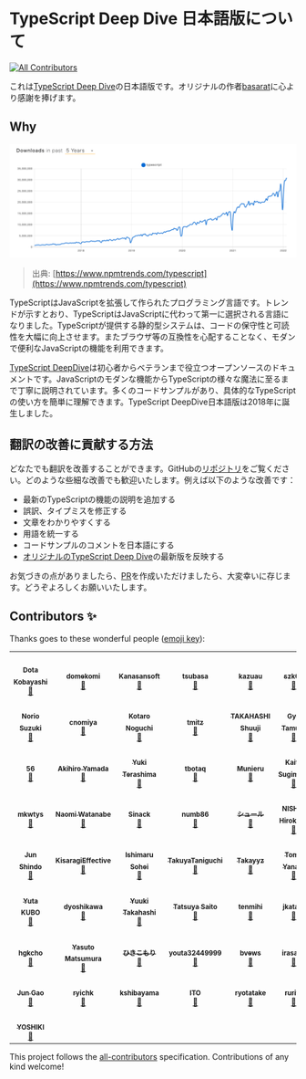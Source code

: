 # TypeScript Deep Dive 日本語版について
<!-- ALL-CONTRIBUTORS-BADGE:START - Do not remove or modify this section -->
[![All Contributors](https://img.shields.io/badge/all_contributors-57-orange.svg?style=flat-square)](#contributors-)
<!-- ALL-CONTRIBUTORS-BADGE:END -->

これは[TypeScript Deep Dive](https://basarat.gitbooks.io/typescript/)の日本語版です。オリジナルの作者[basarat](https://github.com/basarat)に心より感謝を捧げます。

## Why

![](<.gitbook/assets/Screen Shot 2022-02-04 at 22.03.47.png>)

> 出典: [https://www.npmtrends.com/typescript](https://www.npmtrends.com/typescript)

TypeScriptはJavaScriptを拡張して作られたプログラミング言語です。トレンドが示すとおり、TypeScriptはJavaScriptに代わって第一に選択される言語になりました。TypeScriptが提供する静的型システムは、コードの保守性と可読性を大幅に向上させます。またブラウザ等の互換性を心配することなく、モダンで便利なJavaScriptの機能を利用できます。

[TypeScript DeepDive](https://github.com/basarat/typescript-book/)は初心者からベテランまで役立つオープンソースのドキュメントです。JavaScriptのモダンな機能からTypeScriptの様々な魔法に至るまで丁寧に説明されています。多くのコードサンプルがあり、具体的なTypeScriptの使い方を簡単に理解できます。TypeScript DeepDive日本語版は2018年に誕生しました。

## 翻訳の改善に貢献する方法

どなたでも翻訳を改善することができます。GitHubの[リポジトリ](https://github.com/yohamta/typescript-book-jp)をご覧ください。どのような些細な改善でも歓迎いたします。例えば以下のような改善です：

* 最新のTypeScriptの機能の説明を追加する
* 誤訳、タイプミスを修正する
* 文章をわかりやすくする
* 用語を統一する
* コードサンプルのコメントを日本語にする
* [オリジナルのTypeScript Deep Dive](https://github.com/basarat/typescript-book/)の最新版を反映する

お気づきの点がありましたら、[PR](https://github.com/yohamta/typescript-book-jp/pulls)を作成いただけましたら、大変幸いに存じます。どうぞよろしくお願いいたします。

## Contributors ✨

Thanks goes to these wonderful people ([emoji key](https://allcontributors.org/docs/en/emoji-key)):

<!-- ALL-CONTRIBUTORS-LIST:START - Do not remove or modify this section -->
<!-- prettier-ignore-start -->
<!-- markdownlint-disable -->
<table>
  <tr>
    <td align="center"><a href="https://github.com/DotaKobayashi"><img src="https://avatars3.githubusercontent.com/u/1092564?v=4?s=100" width="100px;" alt=""/><br /><sub><b>Dota Kobayashi</b></sub></a><br /><a href="https://github.com/yohamta/typescript-book-jp/commits?author=DotaKobayashi" title="Documentation">📖</a></td>
    <td align="center"><a href="https://github.com/domekomi"><img src="https://avatars2.githubusercontent.com/u/40785264?v=4?s=100" width="100px;" alt=""/><br /><sub><b>domekomi</b></sub></a><br /><a href="https://github.com/yohamta/typescript-book-jp/commits?author=domekomi" title="Documentation">📖</a></td>
    <td align="center"><a href="http://www.kanasansoft.com/"><img src="https://avatars1.githubusercontent.com/u/44207?v=4?s=100" width="100px;" alt=""/><br /><sub><b>Kanasansoft</b></sub></a><br /><a href="https://github.com/yohamta/typescript-book-jp/commits?author=Kanasansoft" title="Documentation">📖</a></td>
    <td align="center"><a href="https://github.com/tsubasa"><img src="https://avatars0.githubusercontent.com/u/1013588?v=4?s=100" width="100px;" alt=""/><br /><sub><b>tsubasa</b></sub></a><br /><a href="https://github.com/yohamta/typescript-book-jp/commits?author=tsubasa" title="Documentation">📖</a></td>
    <td align="center"><a href="https://github.com/kazuau"><img src="https://avatars1.githubusercontent.com/u/3702151?v=4?s=100" width="100px;" alt=""/><br /><sub><b>kazuau</b></sub></a><br /><a href="https://github.com/yohamta/typescript-book-jp/commits?author=kazuau" title="Documentation">📖</a></td>
    <td align="center"><a href="https://github.com/szk0u"><img src="https://avatars1.githubusercontent.com/u/27814360?v=4?s=100" width="100px;" alt=""/><br /><sub><b>szk0u</b></sub></a><br /><a href="https://github.com/yohamta/typescript-book-jp/commits?author=szk0u" title="Documentation">📖</a></td>
    <td align="center"><a href="https://pandanoir.net"><img src="https://avatars2.githubusercontent.com/u/2884499?v=4?s=100" width="100px;" alt=""/><br /><sub><b>Naoto Ikuno</b></sub></a><br /><a href="https://github.com/yohamta/typescript-book-jp/commits?author=pandanoir" title="Documentation">📖</a></td>
  </tr>
  <tr>
    <td align="center"><a href="http://suzuki.tdiary.net/"><img src="https://avatars2.githubusercontent.com/u/10488?v=4?s=100" width="100px;" alt=""/><br /><sub><b>Norio Suzuki</b></sub></a><br /><a href="https://github.com/yohamta/typescript-book-jp/commits?author=suzuki" title="Documentation">📖</a></td>
    <td align="center"><a href="https://github.com/cnomiya"><img src="https://avatars2.githubusercontent.com/u/332808?v=4?s=100" width="100px;" alt=""/><br /><sub><b>cnomiya</b></sub></a><br /><a href="https://github.com/yohamta/typescript-book-jp/commits?author=cnomiya" title="Documentation">📖</a></td>
    <td align="center"><a href="http://enk.hatenablog.com/archive/category/%E3%82%BD%E3%83%95%E3%83%88%E3%82%A6%E3%82%A7%E3%82%A2"><img src="https://avatars2.githubusercontent.com/u/1446527?v=4?s=100" width="100px;" alt=""/><br /><sub><b>Kotaro Noguchi</b></sub></a><br /><a href="https://github.com/yohamta/typescript-book-jp/commits?author=ko-noguchi" title="Documentation">📖</a></td>
    <td align="center"><a href="http://mononofu.hatenablog.com/"><img src="https://avatars3.githubusercontent.com/u/28998?v=4?s=100" width="100px;" alt=""/><br /><sub><b>tmitz</b></sub></a><br /><a href="https://github.com/yohamta/typescript-book-jp/commits?author=tmitz" title="Documentation">📖</a></td>
    <td align="center"><a href="https://shuuji3.xyz"><img src="https://avatars0.githubusercontent.com/u/1425259?v=4?s=100" width="100px;" alt=""/><br /><sub><b>TAKAHASHI Shuuji</b></sub></a><br /><a href="https://github.com/yohamta/typescript-book-jp/commits?author=shuuji3" title="Documentation">📖</a></td>
    <td align="center"><a href="https://gitlab.com/gyo"><img src="https://avatars0.githubusercontent.com/u/35870680?v=4?s=100" width="100px;" alt=""/><br /><sub><b>Gyo Tamura</b></sub></a><br /><a href="https://github.com/yohamta/typescript-book-jp/commits?author=t-gyo" title="Documentation">📖</a></td>
    <td align="center"><a href="https://haskell.e-bigmoon.com/"><img src="https://avatars3.githubusercontent.com/u/24648398?v=4?s=100" width="100px;" alt=""/><br /><sub><b>Shinya Yamaguchi</b></sub></a><br /><a href="https://github.com/yohamta/typescript-book-jp/commits?author=waddlaw" title="Documentation">📖</a></td>
  </tr>
  <tr>
    <td align="center"><a href="https://github.com/kg0r0"><img src="https://avatars0.githubusercontent.com/u/33596117?v=4?s=100" width="100px;" alt=""/><br /><sub><b>56</b></sub></a><br /><a href="https://github.com/yohamta/typescript-book-jp/commits?author=kg0r0" title="Documentation">📖</a></td>
    <td align="center"><a href="https://github.com/akihiro117"><img src="https://avatars0.githubusercontent.com/u/35517210?v=4?s=100" width="100px;" alt=""/><br /><sub><b>Akihiro Yamada</b></sub></a><br /><a href="https://github.com/yohamta/typescript-book-jp/commits?author=akihiro117" title="Documentation">📖</a></td>
    <td align="center"><a href="https://y-temp4.com"><img src="https://avatars0.githubusercontent.com/u/13657589?v=4?s=100" width="100px;" alt=""/><br /><sub><b>Yuki Terashima</b></sub></a><br /><a href="https://github.com/yohamta/typescript-book-jp/commits?author=y-temp4" title="Documentation">📖</a></td>
    <td align="center"><a href="https://github.com/tbotaq"><img src="https://avatars1.githubusercontent.com/u/140096?v=4?s=100" width="100px;" alt=""/><br /><sub><b>tbotaq</b></sub></a><br /><a href="https://github.com/yohamta/typescript-book-jp/commits?author=tbotaq" title="Documentation">📖</a></td>
    <td align="center"><a href="https://munieru.jp"><img src="https://avatars2.githubusercontent.com/u/20086673?v=4?s=100" width="100px;" alt=""/><br /><sub><b>Munieru</b></sub></a><br /><a href="https://github.com/yohamta/typescript-book-jp/commits?author=munierujp" title="Documentation">📖</a></td>
    <td align="center"><a href="https://about.hellorusk.net"><img src="https://avatars2.githubusercontent.com/u/36184621?v=4?s=100" width="100px;" alt=""/><br /><sub><b>Kaito Sugimoto</b></sub></a><br /><a href="https://github.com/yohamta/typescript-book-jp/commits?author=7ma7X" title="Documentation">📖</a></td>
    <td align="center"><a href="https://github.com/jmblog"><img src="https://avatars0.githubusercontent.com/u/86085?v=4?s=100" width="100px;" alt=""/><br /><sub><b>Yoshihide Jimbo</b></sub></a><br /><a href="https://github.com/yohamta/typescript-book-jp/commits?author=jmblog" title="Documentation">📖</a></td>
  </tr>
  <tr>
    <td align="center"><a href="https://twitter.com/mkwtys"><img src="https://avatars1.githubusercontent.com/u/5453675?v=4?s=100" width="100px;" alt=""/><br /><sub><b>mkwtys</b></sub></a><br /><a href="https://github.com/yohamta/typescript-book-jp/commits?author=mkwtys" title="Documentation">📖</a></td>
    <td align="center"><a href="https://www.napoleon-na.com"><img src="https://avatars0.githubusercontent.com/u/4202537?v=4?s=100" width="100px;" alt=""/><br /><sub><b>Naomi Watanabe</b></sub></a><br /><a href="https://github.com/yohamta/typescript-book-jp/commits?author=napoleon-na" title="Documentation">📖</a></td>
    <td align="center"><a href="http://sinack.com"><img src="https://avatars3.githubusercontent.com/u/1048112?v=4?s=100" width="100px;" alt=""/><br /><sub><b>Sinack</b></sub></a><br /><a href="https://github.com/yohamta/typescript-book-jp/commits?author=sinack" title="Documentation">📖</a></td>
    <td align="center"><a href="https://numb86.net/"><img src="https://avatars1.githubusercontent.com/u/16703337?v=4?s=100" width="100px;" alt=""/><br /><sub><b>numb86</b></sub></a><br /><a href="https://github.com/yohamta/typescript-book-jp/commits?author=numb86" title="Documentation">📖</a></td>
    <td align="center"><a href="https://nagoya-benkyokai.com"><img src="https://avatars1.githubusercontent.com/u/2564871?v=4?s=100" width="100px;" alt=""/><br /><sub><b>シュール</b></sub></a><br /><a href="https://github.com/yohamta/typescript-book-jp/commits?author=shule517" title="Documentation">📖</a></td>
    <td align="center"><a href="http://www.nhiro.org/"><img src="https://avatars2.githubusercontent.com/u/315198?v=4?s=100" width="100px;" alt=""/><br /><sub><b>NISHIO Hirokazu</b></sub></a><br /><a href="https://github.com/yohamta/typescript-book-jp/commits?author=nishio" title="Documentation">📖</a></td>
    <td align="center"><a href="http://about.me/hotchpotch"><img src="https://avatars1.githubusercontent.com/u/3500?v=4?s=100" width="100px;" alt=""/><br /><sub><b>Yuichi Tateno (secon)</b></sub></a><br /><a href="https://github.com/yohamta/typescript-book-jp/commits?author=hotchpotch" title="Documentation">📖</a></td>
  </tr>
  <tr>
    <td align="center"><a href="https://github.com/jay-es"><img src="https://avatars1.githubusercontent.com/u/46585162?v=4?s=100" width="100px;" alt=""/><br /><sub><b>Jun Shindo</b></sub></a><br /><a href="https://github.com/yohamta/typescript-book-jp/commits?author=jay-es" title="Documentation">📖</a></td>
    <td align="center"><a href="http://kisaragieffective.github.io"><img src="https://avatars1.githubusercontent.com/u/48310258?v=4?s=100" width="100px;" alt=""/><br /><sub><b>KisaragiEffective</b></sub></a><br /><a href="https://github.com/yohamta/typescript-book-jp/commits?author=KisaragiEffective" title="Documentation">📖</a></td>
    <td align="center"><a href="https://github.com/roborovskii-info"><img src="https://avatars1.githubusercontent.com/u/5865618?v=4?s=100" width="100px;" alt=""/><br /><sub><b>Ishimaru Sohei</b></sub></a><br /><a href="https://github.com/yohamta/typescript-book-jp/commits?author=roborovskii-info" title="Documentation">📖</a></td>
    <td align="center"><a href="https://twitter.com/Buttaoth"><img src="https://avatars0.githubusercontent.com/u/29139356?v=4?s=100" width="100px;" alt=""/><br /><sub><b>TakuyaTaniguchi</b></sub></a><br /><a href="https://github.com/yohamta/typescript-book-jp/commits?author=TakuyaTaniguchi" title="Documentation">📖</a></td>
    <td align="center"><a href="https://github.com/Takayyz"><img src="https://avatars2.githubusercontent.com/u/26898313?v=4?s=100" width="100px;" alt=""/><br /><sub><b>Takayyz</b></sub></a><br /><a href="https://github.com/yohamta/typescript-book-jp/commits?author=Takayyz" title="Documentation">📖</a></td>
    <td align="center"><a href="https://github.com/isdh"><img src="https://avatars1.githubusercontent.com/u/11797443?v=4?s=100" width="100px;" alt=""/><br /><sub><b>Tomo Yanagi</b></sub></a><br /><a href="https://github.com/yohamta/typescript-book-jp/commits?author=isdh" title="Documentation">📖</a></td>
    <td align="center"><a href="https://github.com/Akagire"><img src="https://avatars0.githubusercontent.com/u/9305065?v=4?s=100" width="100px;" alt=""/><br /><sub><b>Takuya Eguchi (Akagire)</b></sub></a><br /><a href="https://github.com/yohamta/typescript-book-jp/commits?author=Akagire" title="Documentation">📖</a></td>
  </tr>
  <tr>
    <td align="center"><a href="https://github.com/kubio"><img src="https://avatars3.githubusercontent.com/u/160728?v=4?s=100" width="100px;" alt=""/><br /><sub><b>Yuta KUBO</b></sub></a><br /><a href="https://github.com/yohamta/typescript-book-jp/commits?author=kubio" title="Documentation">📖</a></td>
    <td align="center"><a href="https://github.com/dyoshikawa"><img src="https://avatars0.githubusercontent.com/u/34151621?v=4?s=100" width="100px;" alt=""/><br /><sub><b>dyoshikawa</b></sub></a><br /><a href="https://github.com/yohamta/typescript-book-jp/commits?author=dyoshikawa" title="Documentation">📖</a></td>
    <td align="center"><a href="https://yktakaha4.github.io/"><img src="https://avatars1.githubusercontent.com/u/20282867?v=4?s=100" width="100px;" alt=""/><br /><sub><b>Yuuki Takahashi</b></sub></a><br /><a href="https://github.com/yohamta/typescript-book-jp/commits?author=yktakaha4" title="Documentation">📖</a></td>
    <td align="center"><a href="http://two-pack-sbs.blogspot.jp/"><img src="https://avatars2.githubusercontent.com/u/378981?v=4?s=100" width="100px;" alt=""/><br /><sub><b>Tatsuya Saito</b></sub></a><br /><a href="https://github.com/yohamta/typescript-book-jp/commits?author=two-pack" title="Documentation">📖</a></td>
    <td align="center"><a href="https://github.com/tenmihi"><img src="https://avatars2.githubusercontent.com/u/15909788?v=4?s=100" width="100px;" alt=""/><br /><sub><b>tenmihi</b></sub></a><br /><a href="https://github.com/yohamta/typescript-book-jp/commits?author=tenmihi" title="Documentation">📖</a></td>
    <td align="center"><a href="https://jkatagi.github.io/"><img src="https://avatars0.githubusercontent.com/u/7281503?v=4?s=100" width="100px;" alt=""/><br /><sub><b>jkatagi</b></sub></a><br /><a href="https://github.com/yohamta/typescript-book-jp/commits?author=jkatagi" title="Documentation">📖</a></td>
    <td align="center"><a href="https://kirohi.now.sh/"><img src="https://avatars1.githubusercontent.com/u/38400669?v=4?s=100" width="100px;" alt=""/><br /><sub><b>Hiroki.Ihoriya</b></sub></a><br /><a href="https://github.com/yohamta/typescript-book-jp/commits?author=ia17011" title="Documentation">📖</a></td>
  </tr>
  <tr>
    <td align="center"><a href="https://nukinko.work/"><img src="https://avatars0.githubusercontent.com/u/56124650?v=4?s=100" width="100px;" alt=""/><br /><sub><b>hgkcho</b></sub></a><br /><a href="https://github.com/yohamta/typescript-book-jp/commits?author=hgkcho" title="Documentation">📖</a></td>
    <td align="center"><a href="https://github.com/yasuman"><img src="https://avatars1.githubusercontent.com/u/7850982?v=4?s=100" width="100px;" alt=""/><br /><sub><b>Yasuto Matsumura</b></sub></a><br /><a href="https://github.com/yohamta/typescript-book-jp/commits?author=yasuman" title="Documentation">📖</a></td>
    <td align="center"><a href="https://github.com/hikiroom"><img src="https://avatars.githubusercontent.com/u/25952997?v=4?s=100" width="100px;" alt=""/><br /><sub><b>ひきこもり</b></sub></a><br /><a href="https://github.com/yohamta/typescript-book-jp/commits?author=hikiroom" title="Documentation">📖</a></td>
    <td align="center"><a href="https://github.com/youta32449999"><img src="https://avatars.githubusercontent.com/u/46958196?v=4?s=100" width="100px;" alt=""/><br /><sub><b>youta32449999</b></sub></a><br /><a href="https://github.com/yohamta/typescript-book-jp/commits?author=youta32449999" title="Documentation">📖</a></td>
    <td align="center"><a href="https://github.com/bvews"><img src="https://avatars.githubusercontent.com/u/7419933?v=4?s=100" width="100px;" alt=""/><br /><sub><b>bvews</b></sub></a><br /><a href="https://github.com/yohamta/typescript-book-jp/commits?author=bvews" title="Documentation">📖</a></td>
    <td align="center"><a href="http://omuko.sakura.ne.jp/terakoya/"><img src="https://avatars.githubusercontent.com/u/293996?v=4?s=100" width="100px;" alt=""/><br /><sub><b>irasally</b></sub></a><br /><a href="https://github.com/yohamta/typescript-book-jp/commits?author=irasally" title="Documentation">📖</a></td>
    <td align="center"><a href="https://github.com/ken3ypa"><img src="https://avatars.githubusercontent.com/u/28388130?v=4?s=100" width="100px;" alt=""/><br /><sub><b>everyleaf_yanase</b></sub></a><br /><a href="https://github.com/yohamta/typescript-book-jp/commits?author=ken3ypa" title="Documentation">📖</a></td>
  </tr>
  <tr>
    <td align="center"><a href="https://github.com/jun-g-0"><img src="https://avatars.githubusercontent.com/u/71073481?v=4?s=100" width="100px;" alt=""/><br /><sub><b>Jun Gao</b></sub></a><br /><a href="https://github.com/yohamta/typescript-book-jp/commits?author=jun-g-0" title="Documentation">📖</a></td>
    <td align="center"><a href="https://github.com/ryichk"><img src="https://avatars.githubusercontent.com/u/26560390?v=4?s=100" width="100px;" alt=""/><br /><sub><b>ryichk</b></sub></a><br /><a href="https://github.com/yohamta/typescript-book-jp/commits?author=ryichk" title="Documentation">📖</a></td>
    <td align="center"><a href="https://github.com/kshibayama"><img src="https://avatars.githubusercontent.com/u/6373952?v=4?s=100" width="100px;" alt=""/><br /><sub><b>kshibayama</b></sub></a><br /><a href="https://github.com/yohamta/typescript-book-jp/commits?author=kshibayama" title="Documentation">📖</a></td>
    <td align="center"><a href="https://github.com/Dz0526"><img src="https://avatars.githubusercontent.com/u/53589227?v=4?s=100" width="100px;" alt=""/><br /><sub><b>ITO</b></sub></a><br /><a href="https://github.com/yohamta/typescript-book-jp/commits?author=Dz0526" title="Documentation">📖</a></td>
    <td align="center"><a href="https://github.com/ryotatake"><img src="https://avatars.githubusercontent.com/u/39555429?v=4?s=100" width="100px;" alt=""/><br /><sub><b>ryotatake</b></sub></a><br /><a href="https://github.com/yohamta/typescript-book-jp/commits?author=ryotatake" title="Documentation">📖</a></td>
    <td align="center"><a href="https://github.com/ruritoBlogger"><img src="https://avatars.githubusercontent.com/u/40134104?v=4?s=100" width="100px;" alt=""/><br /><sub><b>rurito</b></sub></a><br /><a href="https://github.com/yohamta/typescript-book-jp/commits?author=ruritoBlogger" title="Documentation">📖</a></td>
    <td align="center"><a href="https://github.com/MasatoIso"><img src="https://avatars.githubusercontent.com/u/43315509?v=4?s=100" width="100px;" alt=""/><br /><sub><b>Masato0405</b></sub></a><br /><a href="https://github.com/yohamta/typescript-book-jp/commits?author=MasatoIso" title="Documentation">📖</a></td>
  </tr>
  <tr>
    <td align="center"><a href="https://github.com/ytkg"><img src="https://avatars.githubusercontent.com/u/12048864?v=4?s=100" width="100px;" alt=""/><br /><sub><b>YOSHIKI</b></sub></a><br /><a href="https://github.com/yohamta/typescript-book-jp/commits?author=ytkg" title="Documentation">📖</a></td>
  </tr>
</table>

<!-- markdownlint-restore -->
<!-- prettier-ignore-end -->

<!-- ALL-CONTRIBUTORS-LIST:END -->

This project follows the [all-contributors](https://github.com/all-contributors/all-contributors) specification. Contributions of any kind welcome!
